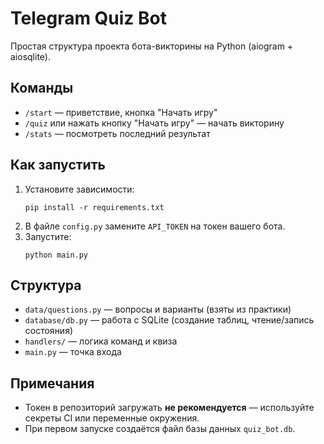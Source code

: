 # Telegram Quiz Bot

Простая структура проекта бота-викторины на Python (aiogram + aiosqlite).

## Команды
- `/start` — приветствие, кнопка "Начать игру"
- `/quiz` или нажать кнопку "Начать игру" — начать викторину
- `/stats` — посмотреть последний результат

## Как запустить
1. Установите зависимости:
   ```
   pip install -r requirements.txt
   ```
2. В файле `config.py` замените `API_TOKEN` на токен вашего бота.
3. Запустите:
   ```
   python main.py
   ```

## Структура
- `data/questions.py` — вопросы и варианты (взяты из практики)
- `database/db.py` — работа с SQLite (создание таблиц, чтение/запись состояния)
- `handlers/` — логика команд и квиза
- `main.py` — точка входа

## Примечания
- Токен в репозиторий загружать **не рекомендуется** — используйте секреты CI или переменные окружения.
- При первом запуске создаётся файл базы данных `quiz_bot.db`.
